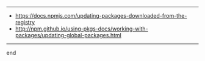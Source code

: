
---

- https://docs.npmjs.com/updating-packages-downloaded-from-the-registry
- http://npm.github.io/using-pkgs-docs/working-with-packages/updating-global-packages.html


---

end